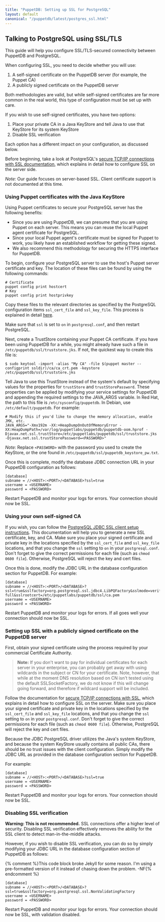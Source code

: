 ```yaml
---
title: "PuppetDB: Setting up SSL for PostgreSQL"
layout: default
canonical: "/puppetdb/latest/postgres_ssl.html"
---
```


## Talking to PostgreSQL using SSL/TLS

This guide will help you configure SSL/TLS-secured connectivity between PuppetDB and PostgreSQL.

When configuring SSL, you need to decide whether you will use:

1. A self-signed certificate on the PuppetDB server (for example, the Puppet CA)
2. A publicly signed certificate on the PuppetDB server

Both methodologies are valid, but while self-signed certificates are far more common in the real world, this type of configuration must be set up with care.

If you wish to use self-signed certificates, you have two options:

1. Place your private CA in a Java KeyStore and tell Java to use that KeyStore for its system KeyStore
2. Disable SSL verification

Each option has a different impact on your configuration, as discussed below.

Before beginning, take a look at PostgreSQL's [secure TCP/IP connections with SSL documentation](http://www.postgresql.org/docs/current/static/ssl-tcp.html), which explains in detail how to configure SSL on the server side.

*Note:* Our guide focuses on server-based SSL. Client certificate support is not documented at this time.

### Using Puppet certificates with the Java KeyStore

Using Puppet certificates to secure your PostgreSQL server has the following benefits:

* Since you are using PuppetDB, we can presume that you are using Puppet on each server. This means you can reuse the local Puppet agent certificate for PostgreSQL.
* Since your local Puppet agent's certificate must be signed for Puppet to work, you likely have an established workflow for getting these signed. 
* We also recommend this methodology for securing the HTTPS interface for PuppetDB.

To begin, configure your PostgreSQL server to use the host's Puppet server certificate and key. The location of these files can be found by using the following commands:

    # Certificate
    puppet config print hostcert
    # Key
    puppet config print hostprivkey

Copy these files to the relevant directories as specified by the PostgreSQL configuration items `ssl_cert_file` and `ssl_key_file`. This process is explained in detail [here](http://www.postgresql.org/docs/current/static/ssl-tcp.html).

Make sure that `ssl` is set to `on` in `postgresql.conf`, and then restart PostgreSQL.

Next, create a TrustStore containing your Puppet CA certificate. If you have been using PuppetDB for a while, you might already have such a file in `/etc/puppetdb/ssl/truststore.jks`. If not, the quickest way to create this file is:

    $ sudo keytool -import -alias "My CA" -file $(puppet master --configprint ssldir)/ca/ca_crt.pem -keystore /etc/puppetdb/ssl/truststore.jks

Tell Java to use this TrustStore instead of the system's default by specifying values for the properties for `trustStore` and `trustStorePassword`. These properties can be applied by modifying your service settings for PuppetDB and appending the required settings to the JAVA_ARGS variable. In Red Hat, the path to this file is `/etc/sysconfig/puppetdb`. In Debian, use `/etc/default/puppetdb`. For example:

    # Modify this if you'd like to change the memory allocation, enable JMX, etc.
    JAVA_ARGS="-Xmx192m -XX:+HeapDumpOnOutOfMemoryError -XX:HeapDumpPath=/var/log/puppetlabs/puppetdb/puppetdb-oom.hprof -Djavax.net.ssl.trustStore=/etc/puppetlabs/puppetdb/ssl/truststore.jks -Djavax.net.ssl.trustStorePassword=<PASSWORD>"

*Note:* Replace `<PASSWORD>` with the password you used to create the KeyStore, or the one found in `/etc/puppetdb/ssl/puppetdb_keystore_pw.txt`.

Once this is complete, modify the database JDBC connection URL in your PuppetDB configuration as follows:

    [database]
    subname = //<HOST>:<PORT>/<DATABASE>?ssl=true
    username = <USERNAME>
    password = <PASSWORD>

Restart PuppetDB and monitor your logs for errors. Your connection should now be SSL.

### Using your own self-signed CA

If you wish, you can follow the [PostgreSQL JDBC SSL client setup instructions](http://jdbc.postgresql.org/documentation/head/ssl-client.html). This documentation will help you to generate a new SSL certificate, key, and CA. Make sure you place your signed certificate and private key in the locations specified by the `ssl_cert_file` and `ssl_key_file` locations, and that you change the `ssl` setting to `on` in your `postgresql.conf`. Don't forget to give the correct permissions for each file (such as `chmod 0600 file`). Otherwise, PostgreSQL will reject the key and cert files.

Once this is done, modify the JDBC URL in the database configuration section for PuppetDB. For example:

    [database]
    subname = //<HOST>:<PORT>/<DATABASE>?ssl=true&sslfactory=org.postgresql.ssl.jdbc4.LibPQFactory&sslmode=verify-full&sslrootcert=/etc/puppetlabs/puppetdb/ssl/ca.pem
    username = <USERNAME>
    password = <PASSWORD>

Restart PuppetDB and monitor your logs for errors. If all goes well your connection should now be SSL.

### Setting up SSL with a publicly signed certificate on the PuppetDB server

First, obtain your signed certificate using the process required by your commercial Certificate Authority. 

> **Note:** If you don't want to pay for individual certificates for each server in your enterprise, you can probably get away with using wildcards in the subject or CN for your certificate. Note, however, that while at the moment DNS resolution based on CN isn't tested using the default SSLSocketFactory, we do not know if this will change going forward, and therefore if wildcard support will be included.

Follow the documentation for [secure TCP/IP connections with SSL](http://www.postgresql.org/docs/current/static/ssl-tcp.html), which explains in detail how to configure SSL on the server. Make sure you place your signed certificate and private key in the locations specified by the `ssl_cert_file` and `ssl_key_file` locations, and that you change the `ssl` setting to `on` in your `postgresql.conf`. Don't forget to give the correct permissions for each file (such as `chmod 0600 file`). Otherwise, PostgreSQL will reject the key and cert files.

Because the JDBC PostgreSQL driver utilizes the Java's system KeyStore, and because the system KeyStore usually contains all public CAs, there should be no trust issues with the client configuration. Simply modify the JDBC URL as provided in the database configuration section for PuppetDB.

For example:

    [database]
    subname = //<HOST>:<PORT>/<DATABASE>?ssl=true
    username = <USERNAME>
    password = <PASSWORD>

Restart PuppetDB and monitor your logs for errors. Your connection should now be SSL.

### Disabling SSL verification

**Warning: This is not recommended.** SSL connections offer a higher level of security. Disabling SSL verification effectively removes the ability for the SSL client to detect man-in-the-middle attacks.

However, if you wish to disable SSL verification, you can do so by simply modifying your JDBC URL in the database configuration section of PuppetDB as follows:

{% comment %}This code block broke Jekyll for some reason. I'm using a pre-formatted version of it instead of chasing down the problem. -NF{% endcomment %}

<pre><code>[database]
subname = //&lt;HOST&gt;:&lt;PORT&gt;/&lt;DATABASE&gt;?ssl=true&amp;sslfactory=org.postgresql.ssl.NonValidatingFactory
username = &lt;USERNAME&gt;
password = &lt;PASSWORD&gt;
</code></pre>

Restart PuppetDB and monitor your logs for errors. Your connection should now be SSL, with validation disabled.
